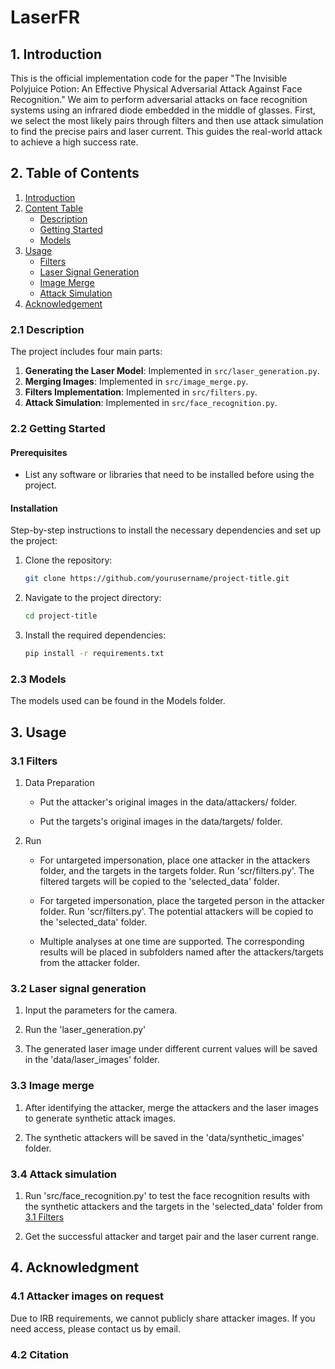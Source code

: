 # LaserFR

## 1. Introduction

This is the official implementation code for the paper "The Invisible Polyjuice Potion: An Effective Physical Adversarial Attack Against Face Recognition." 
We aim to perform adversarial attacks on face recognition systems using an infrared diode embedded in the middle of glasses. 
First, we select the most likely pairs through filters and then use attack simulation to find the precise pairs and laser current. 
This guides the real-world attack to achieve a high success rate.

## 2. Table of Contents

1. [Introduction](#1-introduction)
2. [Content Table](#2-content-table)
   - [Description](#21-description)
   - [Getting Started](#22-getting-started)
   - [Models](#23-models)
3. [Usage](#3-usage)
   - [Filters](#31-filters)
   - [Laser Signal Generation](#32-laser-signal-generation)
   - [Image Merge](#33-image-merge)
   - [Attack Simulation](#34-attack-simulation)
4. [Acknowledgement](#4-acknowledgment)

### 2.1 Description

The project includes four main parts:
1. **Generating the Laser Model**: Implemented in `src/laser_generation.py`.
2. **Merging Images**: Implemented in `src/image_merge.py`.
3. **Filters Implementation**: Implemented in `src/filters.py`.
4. **Attack Simulation**: Implemented in `src/face_recognition.py`.

### 2.2 Getting Started

#### Prerequisites

- List any software or libraries that need to be installed before using the project.

#### Installation

Step-by-step instructions to install the necessary dependencies and set up the project:

1. Clone the repository:
   ```bash
   git clone https://github.com/yourusername/project-title.git
2. Navigate to the project directory:
   ```bash
   cd project-title
3. Install the required dependencies:
   ```bash
   pip install -r requirements.txt

### 2.3 Models
The models used can be found in the Models folder.


## 3. Usage

### 3.1 Filters

1. Data Preparation
   
   - Put the attacker's original images in the data/attackers/ folder.
   
   - Put the targets's original images in the data/targets/ folder.

2. Run

   - For untargeted impersonation, place one attacker in the attackers folder, and the targets in the targets folder. Run 'scr/filters.py'. The filtered targets will be copied to the 'selected_data' folder.
   
   - For targeted impersonation, place the targeted person in the attacker folder. Run 'scr/filters.py'. The potential attackers will be copied to the 'selected_data' folder.
   
   - Multiple analyses at one time are supported. The corresponding results will be placed in subfolders named after the attackers/targets from the attacker folder.

### 3.2 Laser signal generation

1. Input the parameters for the camera.
   
2. Run the 'laser_generation.py'
   
3. The generated laser image under different current values will be saved in the 'data/laser_images' folder.
   

### 3.3 Image merge

1. After identifying the attacker, merge the attackers and the laser images to generate synthetic attack images.
   
2. The synthetic attackers will be saved in the 'data/synthetic_images' folder.


### 3.4 Attack simulation

1. Run 'src/face_recognition.py' to test the face recognition results with the synthetic attackers and the targets in the 'selected_data' folder from [3.1 Filters](#22-getting-started)

2. Get the successful attacker and target pair and the laser current range.

## 4. Acknowledgment

### 4.1 Attacker images on request

Due to IRB requirements, we cannot publicly share attacker images. If you need access, please contact us by email.

### 4.2 Citation





   


